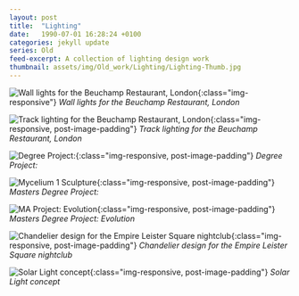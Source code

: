 ```yaml
---
layout: post
title:  "Lighting"
date:   1990-07-01 16:28:24 +0100
categories: jekyll update
series: Old
feed-excerpt: A collection of lighting design work
thumbnail: assets/img/Old_work/Lighting/Lighting-Thumb.jpg
---
```

![Wall lights for the Beuchamp Restaurant, London](/assets/img/Old_work/Lighting/Lighting01-London01.jpg){:class="img-responsive"}
*Wall lights for the Beuchamp Restaurant, London*

![Track lighting for the Beuchamp Restaurant, London](/assets/img/Old_work/Lighting/Lighting02-London02.jpg){:class="img-responsive, post-image-padding"}
*Track lighting for the Beuchamp Restaurant, London*

![Degree Project:](/assets/img/Old_work/Lighting/Lighting03-Newcastle.jpg){:class="img-responsive, post-image-padding"}
*Degree Project:*

![Mycelium 1 Sculpture](/assets/img/Old_work/Lighting/Lighting04-Birmingham01.jpg){:class="img-responsive, post-image-padding"}
*Masters Degree Project:*

![MA Project: Evolution](/assets/img/Old_work/Lighting/Lighting05-Birmingham02.jpg){:class="img-responsive, post-image-padding"}
*Masters Degree Project: Evolution*

![Chandelier design for the Empire Leister Square nightclub](/assets/img/Old_work/Lighting/Lighting07-London03.jpg){:class="img-responsive, post-image-padding"}
*Chandelier design for the Empire Leister Square nightclub*

![Solar Light concept](/assets/img/Old_work/Lighting/Lighting08-London04.jpg){:class="img-responsive, post-image-padding"}
*Solar Light concept*